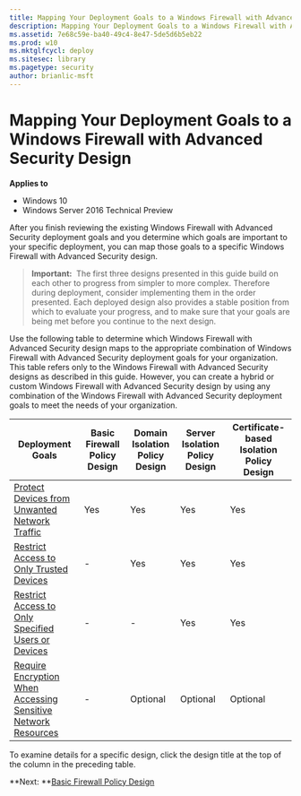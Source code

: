 ```yaml
---
title: Mapping Your Deployment Goals to a Windows Firewall with Advanced Security Design (Windows 10)
description: Mapping Your Deployment Goals to a Windows Firewall with Advanced Security Design
ms.assetid: 7e68c59e-ba40-49c4-8e47-5de5d6b5eb22
ms.prod: w10
ms.mktglfcycl: deploy
ms.sitesec: library
ms.pagetype: security
author: brianlic-msft
---
```


# Mapping Your Deployment Goals to a Windows Firewall with Advanced Security Design

**Applies to**
-   Windows 10
-   Windows Server 2016 Technical Preview

After you finish reviewing the existing Windows Firewall with Advanced Security deployment goals and you determine which goals are important to your specific deployment, you can map those goals to a specific Windows Firewall with Advanced Security design.

>**Important:**  The first three designs presented in this guide build on each other to progress from simpler to more complex. Therefore during deployment, consider implementing them in the order presented. Each deployed design also provides a stable position from which to evaluate your progress, and to make sure that your goals are being met before you continue to the next design.

Use the following table to determine which Windows Firewall with Advanced Security design maps to the appropriate combination of Windows Firewall with Advanced Security deployment goals for your organization. This table refers only to the Windows Firewall with Advanced Security designs as described in this guide. However, you can create a hybrid or custom Windows Firewall with Advanced Security design by using any combination of the Windows Firewall with Advanced Security deployment goals to meet the needs of your organization.

| Deployment Goals | Basic Firewall Policy Design | Domain Isolation Policy Design | Server Isolation Policy Design | Certificate-based Isolation Policy Design |
| - |- | - | - | - |
| [Protect Devices from Unwanted Network Traffic](protect-devices-from-unwanted-network-traffic.md)| Yes| Yes| Yes| Yes| 
| [Restrict Access to Only Trusted Devices](restrict-access-to-only-trusted-devices.md) | -| Yes| Yes| Yes| 
| [Restrict Access to Only Specified Users or Devices](restrict-access-to-only-specified-users-or-devices.md)| -| -| Yes| Yes| 
| [Require Encryption When Accessing Sensitive Network Resources](require-encryption-when-accessing-sensitive-network-resources.md)| -| Optional| Optional| Optional| 

To examine details for a specific design, click the design title at the top of the column in the preceding table.

**Next: **[Basic Firewall Policy Design](basic-firewall-policy-design.md)

